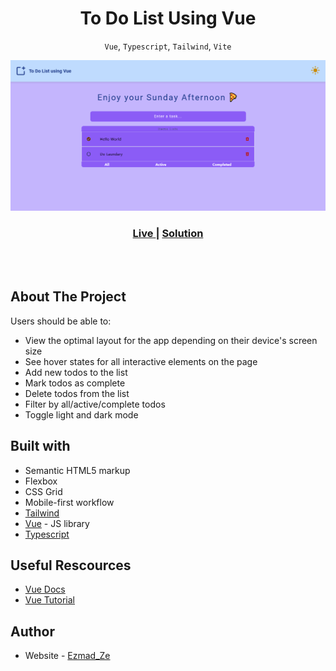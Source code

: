 # <h1 align="center">**To Do List Using Vue**</h1>

<p align="center"><code>Vue</code>, <code>Typescript</code>, <code>Tailwind</code>, <code>Vite</code></p>

![Todo Light](screenshots/ToDo.png)
<div align="center">
  <h3>
    <a href="https://willowy-kitten-900b45.netlify.app/" color="white">
      Live
    </a>
    <span> | </span>
    <a href="https://github.com/Ezmad-Ze/Todo-List-Vue">
      Solution
    </a>
  </h3>
</div>

<br/>
<br/>

## About The Project

Users should be able to:
- View the optimal layout for the app depending on their device's screen size
- See hover states for all interactive elements on the page
- Add new todos to the list
- Mark todos as complete
- Delete todos from the list
- Filter by all/active/complete todos
- Toggle light and dark mode


## Built with

- Semantic HTML5 markup
- Flexbox
- CSS Grid
- Mobile-first workflow
- [Tailwind](https://tailwindcss.com/)
- [Vue](https://vuejs.org/guide/introduction.html) - JS library
- [Typescript](https://www.typescriptlang.org/)

## Useful Rescources

- [Vue Docs](https://vuejs.org/guide/introduction.html)
- [Vue Tutorial](https://www.youtube.com/@LearnVue)

## Author

- Website - [Ezmad_Ze](https://ezmad.pages.dev/)

